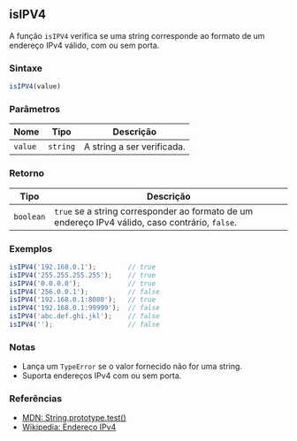 ## isIPV4

A função `isIPV4` verifica se uma string corresponde ao formato de um endereço IPv4 válido, com ou sem porta.

### Sintaxe

```javascript
isIPV4(value)
```

### Parâmetros

| Nome    | Tipo      | Descrição                  |
|---------|-----------|----------------------------|
| `value` | `string`  | A string a ser verificada. |

### Retorno

| Tipo       | Descrição                                                                 |
|------------|---------------------------------------------------------------------------|
| `boolean`  | `true` se a string corresponder ao formato de um endereço IPv4 válido, caso contrário, `false`. |

### Exemplos

```javascript
isIPV4('192.168.0.1');        // true
isIPV4('255.255.255.255');    // true
isIPV4('0.0.0.0');            // true
isIPV4('256.0.0.1');          // false
isIPV4('192.168.0.1:8080');   // true
isIPV4('192.168.0.1:99999');  // false
isIPV4('abc.def.ghi.jkl');    // false
isIPV4('');                   // false
```

### Notas

- Lança um `TypeError` se o valor fornecido não for uma string.
- Suporta endereços IPv4 com ou sem porta.

### Referências

- [MDN: String.prototype.test()](https://developer.mozilla.org/pt-BR/docs/Web/JavaScript/Reference/Global_Objects/RegExp/test)
- [Wikipedia: Endereço IPv4](https://pt.wikipedia.org/wiki/Endere%C3%A7o_IPv4)